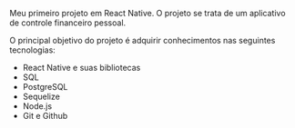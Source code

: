 Meu primeiro projeto em React Native. O projeto se trata de um aplicativo de controle financeiro pessoal.

O principal objetivo do projeto é adquirir conhecimentos nas seguintes tecnologias:

 * React Native e suas bibliotecas
 * SQL
 * PostgreSQL
 * Sequelize
 * Node.js
 * Git e Github